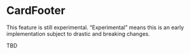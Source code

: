 # CardFooter

<div class="callout callout-alert">
This feature is still experimental. “Experimental” means this is an early implementation subject to drastic and breaking changes.
</div>

TBD
